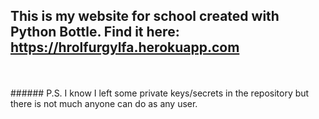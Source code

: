 ## This is my website for school created with Python Bottle. Find it here: https://hrolfurgylfa.herokuapp.com
<br>
<br>
###### P.S. I know I left some private keys/secrets in the repository but there is not much anyone can do as any user. 
